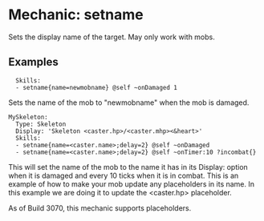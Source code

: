 Mechanic: setname
=================

Sets the display name of the target. May only work with mobs.

Examples
--------

      Skills:
      - setname{name=newmobname} @self ~onDamaged 1

Sets the name of the mob to "newmobname" when the mob is damaged.

```
MySkeleton:
  Type: Skeleton
  Display: 'Skeleton <caster.hp>/<caster.mhp><&heart>'
  Skills:
  - setname{name=<caster.name>;delay=2} @self ~onDamaged
  - setname{name=<caster.name>;delay=2} @self ~onTimer:10 ?incombat{}
```
This will set the name of the mob to the name it has in its Display: option when it is damaged and every 10 ticks when it is in combat. This is an example of how to make your mob update any placeholders in its name. In this example we are doing it to update the <caster.hp> placeholder.

As of Build 3070, this mechanic supports placeholders.